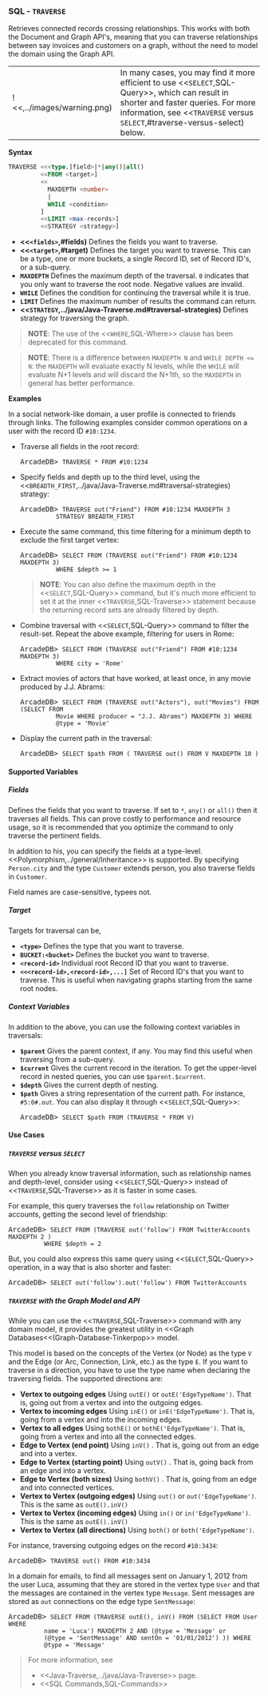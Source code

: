 
### SQL - `TRAVERSE`

Retrieves connected records crossing relationships.  This works with both the Document and Graph API's, meaning that you can traverse relationships between say invoices and customers on a graph, without the need to model the domain using the Graph API.

| | |
|----|-----|
|!<<,../images/warning.png)| In many cases, you may find it more efficient to use <<`SELECT`,SQL-Query>>, which can result in shorter and faster queries.  For more information, see <<`TRAVERSE` versus `SELECT`,#traverse-versus-select) below.|

**Syntax**

```sql
TRAVERSE <<<type.]field>|*|any()|all()
         <<FROM <target>]
         <<
           MAXDEPTH <number>
           |
           WHILE <condition> 
         ]
         <<LIMIT <max-records>]
         <<STRATEGY <strategy>]
```

- **<<`<fields>`,#fields)** Defines the fields you want to traverse.
- **<<`<target>`,#target)** Defines the target you want to traverse.  This can be a type, one or more buckets, a single Record ID, set of Record ID's, or a sub-query.
- **`MAXDEPTH`** Defines the maximum depth of the traversal.  `0` indicates that you only want to traverse the root node.  Negative values are invalid.
- **`WHILE`** Defines the condition for continuing the traversal while it is true.  
- **`LIMIT`** Defines the maximum number of results the command can return.
- **<<`STRATEGY`,../java/Java-Traverse.md#traversal-strategies)** Defines strategy for traversing the graph.

>**NOTE**: The use of the <<`WHERE`,SQL-Where>> clause has been deprecated for this command.

>**NOTE**: There is a difference between `MAXDEPTH N` and `WHILE DEPTH <= N`: the `MAXDEPTH` will evaluate exactly N levels, while the `WHILE` will evaluate N+1 levels and will discard the N+1th, so the `MAXDEPTH` in general has better performance.


**Examples**

In a social network-like domain, a user profile is connected to friends through links.  The following examples consider common operations on a user with the record ID `#10:1234`.

- Traverse all fields in the root record:

  <pre>
  ArcadeDB> <code type="lang-sql userinput">TRAVERSE * FROM #10:1234</code>
  </pre>

- Specify fields and depth up to the third level, using the <<`BREADTH_FIRST`,../java/Java-Traverse.md#traversal-strategies) strategy:

  <pre>
  ArcadeDB> <code type="lang-sql userinput">TRAVERSE out("Friend") FROM #10:1234 MAXDEPTH 3 
            STRATEGY BREADTH_FIRST</code>
  </pre>

- Execute the same command, this time filtering for a minimum depth to exclude the first target vertex:

  <pre>
  ArcadeDB> <code type="lang-sql userinput">SELECT FROM (TRAVERSE out("Friend") FROM #10:1234 MAXDEPTH 3) 
            WHERE $depth >= 1</code>
  </pre>

  >**NOTE**: You can also define the maximum depth in the <<`SELECT`,SQL-Query>> command, but it's much more efficient to set it at the inner <<`TRAVERSE`,SQL-Traverse>> statement because the returning record sets are already filtered by depth.

- Combine traversal with <<`SELECT`,SQL-Query>> command to filter the result-set.  Repeat the above example, filtering for users in Rome:

  <pre>
  ArcadeDB> <code type="lang-sql userinput">SELECT FROM (TRAVERSE out("Friend") FROM #10:1234 MAXDEPTH 3) 
            WHERE city = 'Rome'</code>
  </pre>

- Extract movies of actors that have worked, at least once, in any movie produced by J.J. Abrams:

  <pre>
  ArcadeDB> <code type='lang-sql userinput'>SELECT FROM (TRAVERSE out("Actors"), out("Movies") FROM (SELECT FROM 
            Movie WHERE producer = "J.J. Abrams") MAXDEPTH 3) WHERE 
            @type = 'Movie'</code>
  </pre>

- Display the current path in the traversal:

  <pre>
  ArcadeDB> <code type='lang-sql userinput'>SELECT $path FROM ( TRAVERSE out() FROM V MAXDEPTH 10 )</code>
  </pre>



#### Supported Variables

##### Fields

Defines the fields that you want to traverse.  If set to `*`, `any()` or `all()` then it traverses all fields.  This can prove costly to performance and resource usage, so it is recommended that you optimize the command to only traverse the pertinent fields.

In addition to his, you can specify the fields at a type-level.  <<Polymorphism,../general/Inheritance>> is supported.  By specifying `Person.city` and the type `Customer` extends person, you also traverse fields in `Customer`.

Field names are case-sensitive, typees not.

##### Target

Targets for traversal can be,
- **`<type>`** Defines the type that you want to traverse.  
- **`BUCKET:<bucket>`** Defines the bucket you want to traverse.
- **`<record-id>`** Individual root Record ID that you want to traverse.
- **`<<<record-id>,<record-id>,...]`** Set of Record ID's that you want to traverse.  This is useful when navigating graphs starting from the same root nodes.

##### Context Variables

In addition to the above, you can use the following context variables in traversals:
- **`$parent`** Gives the parent context, if any.  You may find this useful when traversing from a sub-query. 
- **`$current`** Gives the current record in the iteration.  To get the upper-level record in nested queries, you can use `$parent.$current`.
- **`$depth`** Gives the current depth of nesting.
- **`$path`** Gives a string representation of the current path.  For instance, `#5:0#.out`.  You can also display it through <<`SELECT`,SQL-Query>>:
  <pre>
  ArcadeDB> <code type="lang-sql userinput">SELECT $path FROM (TRAVERSE * FROM V)</code>
  </pre>

#### Use Cases

##### `TRAVERSE` versus `SELECT`

When you already know traversal information, such as relationship names and depth-level, consider using <<`SELECT`,SQL-Query>> instead of <<`TRAVERSE`,SQL-Traverse>> as it is faster in some cases. 

For example, this query traverses the `follow` relationship on Twitter accounts, getting the second level of friendship:

<pre>
ArcadeDB> <code type='lang-sql userinput'>SELECT FROM (TRAVERSE out('follow') FROM TwitterAccounts MAXDEPTH 2 )
          WHERE $depth = 2</code>
</pre>

But, you could also express this same query using <<`SELECT`,SQL-Query>> operation, in a way that is also shorter and faster:

<pre>
ArcadeDB> <code type="lang-sql userinput">SELECT out('follow').out('follow') FROM TwitterAccounts</code>
</pre>

##### `TRAVERSE` with the Graph Model and API

While you can use the <<`TRAVERSE`,SQL-Traverse>> command with any domain model, it provides the greatest utility in <<Graph Databases<<(Graph-Database-Tinkerpop>> model.

This model is based on the concepts of the Vertex (or Node) as the type `V` and the Edge (or Arc, Connection, Link, etc.) as the type `E`.  If you want to traverse in a direction, you have to use the type name when declaring the traversing fields.  The supported directions are:

- **Vertex to outgoing edges**  Using `outE()` or `outE('EdgeTypeName')`.  That is, going out from a vertex and into the outgoing edges.
- **Vertex to incoming edges**  Using `inE()` or `inE('EdgeTypeName')`.  That is, going from a vertex and into the incoming edges.
- **Vertex to all edges**  Using `bothE()` or `bothE('EdgeTypeName')`.  That is, going from a vertex and into all the connected edges.
- **Edge to Vertex (end point)** Using `inV()` .  That is, going out from an edge and into a vertex.
- **Edge to Vertex (starting point)** Using `outV()` .  That is, going back from an edge and into a vertex.
- **Edge to Vertex (both sizes)** Using `bothV()` .  That is, going from an edge and into connected vertices.
- **Vertex to Vertex (outgoing edges)** Using `out()` or `out('EdgeTypeName')`. This is the same as  `outE().inV()`
- **Vertex to Vertex (incoming edges)** Using `in()` or `in('EdgeTypeName')`. This is the same as  `outE().inV()`
- **Vertex to Vertex (all directions)** Using `both()` or `both('EdgeTypeName')`. 


For instance, traversing outgoing edges on the record `#10:3434`:

<pre>
ArcadeDB> <code type="lang-sql userinput">TRAVERSE out() FROM #10:3434</code>
</pre>

In a domain for emails, to find all messages sent on January 1, 2012 from the user Luca, assuming that they are stored in the vertex type `User` and that the messages are contained in the vertex type `Message`.  Sent messages are stored as `out` connections on the edge type `SentMessage`:

<pre>
ArcadeDB> <code type="lang-sql userinput">SELECT FROM (TRAVERSE outE(), inV() FROM (SELECT FROM User WHERE 
          name = 'Luca') MAXDEPTH 2 AND (@type = 'Message' or 
          (@type = 'SentMessage' AND sentOn = '01/01/2012') )) WHERE 
          @type = 'Message'</code>
</pre>


>For more information, see
>- <<Java-Traverse,../java/Java-Traverse>> page.
>- <<SQL Commands,SQL-Commands>>
